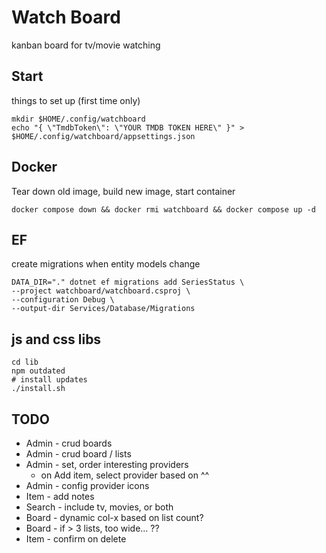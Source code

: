 # Watch Board

kanban board for tv/movie watching

## Start

things to set up (first time only)

```shell
mkdir $HOME/.config/watchboard
echo "{ \"TmdbToken\": \"YOUR TMDB TOKEN HERE\" }" > $HOME/.config/watchboard/appsettings.json
```

## Docker

Tear down old image, build new image, start container

```shell
docker compose down && docker rmi watchboard && docker compose up -d
```

## EF

create migrations when entity models change

```shell
DATA_DIR="." dotnet ef migrations add SeriesStatus \
--project watchboard/watchboard.csproj \
--configuration Debug \
--output-dir Services/Database/Migrations
```

## js and css libs

```shell
cd lib
npm outdated
# install updates
./install.sh
```

## TODO

- Admin - crud boards
- Admin - crud board / lists
- Admin - set, order interesting providers
  - on Add item, select provider based on ^^
- Admin - config provider icons
- Item - add notes
- Search - include tv, movies, or both
- Board - dynamic col-x based on list count?
- Board - if > 3 lists, too wide... ??
- Item - confirm on delete

